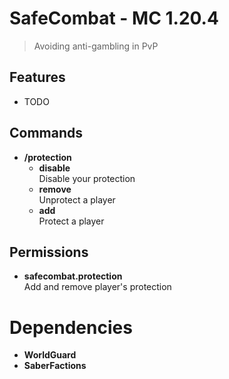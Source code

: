 # SafeCombat - MC 1.20.4

> Avoiding anti-gambling in PvP

## Features

- TODO

## Commands

- **/protection**
    - **disable**  
    Disable your protection
    - **remove**  
    Unprotect a player
    - **add**  
    Protect a player

## Permissions

- **safecombat.protection**  
    Add and remove player's protection

# Dependencies

- **WorldGuard**
- **SaberFactions**